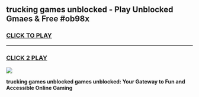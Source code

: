 
## trucking games unblocked - Play Unblocked Gmaes & Free #ob98x
<h3>
<a href="https://premium.freeplayer.one?title=trucking_games_unblocked&ref=01M">CLICK TO PLAY</a></h3>
<hr>

<h3>
<a href="https://premium.freeplayer.one?title=trucking_games_unblocked&ref=01M">CLICK 2 PLAY</a>
  
</h3>

<a href="https://premium.freeplayer.one?title=trucking_games_unblocked&ref=01M"><img src="https://clearcache.store/games.png"></a>


**trucking games unblocked games unblocked: Your Gateway to Fun and Accessible Online Gaming**
